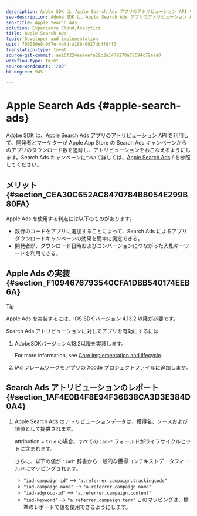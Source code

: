 ```yaml
---
description: Adobe SDK は、Apple Search Ads アプリのアトリビューション API を利用して、開発者とマーケターが Apple App Store の Search Ads キャンペーンからのアプリのダウンロード数を追跡し、アトリビューションをおこなえるようにします。
seo-description: Adobe SDK は、Apple Search Ads アプリのアトリビューション API を利用して、開発者とマーケターが Apple App Store の Search Ads キャンペーンからのアプリのダウンロード数を追跡し、アトリビューションをおこなえるようにします。
seo-title: Apple Search Ads
solution: Experience Cloud,Analytics
title: Apple Search Ads
topic: Developer and implementation
uuid: 790080e8-067e-4bfd-a169-0027db4fdff3
translation-type: tm+mt
source-git-commit: ae16f224eeaeefa29b2e1479270a72694c79aaa0
workflow-type: tm+mt
source-wordcount: '280'
ht-degree: 94%

---
```



# Apple Search Ads {#apple-search-ads}

Adobe SDK は、Apple Search Ads アプリのアトリビューション API を利用して、開発者とマーケターが Apple App Store の Search Ads キャンペーンからのアプリのダウンロード数を追跡し、アトリビューションをおこなえるようにします。Search Ads キャンペーンについて詳しくは、[Apple Search Ads](https://searchads.apple.com/jp/) / を参照してください。

## メリット {#section_CEA30C652AC8470784B8054E299B80FA}

Apple Ads を使用する利点には以下のものがあります。

* 数行のコードをアプリに追加することによって、Search Ads によるアプリダウンロードキャンペーンの効果を簡単に測定できる。
* 開発者が、ダウンロード日時およびコンバージョンにつながった入札キーワードを利用できる。

## Apple Ads の実装 {#section_F1094676793540CFA1DBB540174EEB6A}

>[!TIP]
>
>Apple Ads を実装するには、iOS SDK バージョン 4.13.2 以降が必要です。

Search Ads アトリビューションに対してアプリを有効にするには

1. AdobeSDKバージョン4.13.2以降を実装します。

   For more information, see [Core implementation and lifecycle](/help/ios/getting-started/dev-qs.md).

1. iAd フレームワークをアプリの Xcode プロジェクトファイルに追加します。

## Search Ads アトリビューションのレポート {#section_1AF4E0B4F8E94F36B38CA3D3E384D0A4}

1. Apple Search Ads のアトリビューションデータは、獲得名、ソースおよび項値として提供されます。

   attribution = `true` の場合、すべての `iad-*` フィールドがライフサイクルヒットに含まれます。

   さらに、以下の値が `"iad"` 辞書から一般的な獲得コンテキストデータフィールドにマッピングされます。

   * `"iad-campaign-id"` --> `"a.referrer.campaign.trackingcode"`
   * `"iad-campaign-name"` --> `"a.referrer.campaign.name"`
   * `"iad-adgroup-id"` --> `"a.referrer.campaign.content"`
   * `"iad-keyword"` --> `"a.referrer.campaign.term"`
   このマッピングは、標準のレポートで値を使用できるようにします。
